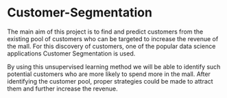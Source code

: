 # Customer-Segmentation
The main aim of this project is to find and predict customers from the existing pool of customers who can be targeted to increase the revenue of the mall. For this discovery of customers, one of the popular data science applications Customer Segmentation is used.

By using this unsupervised learning method we will be able to identify such potential customers who are more likely to spend more in the mall. After identifying the customer pool, proper strategies could be made to attract them and further increase the revenue.
